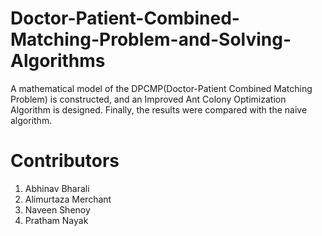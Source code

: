 # Doctor-Patient-Combined-Matching-Problem-and-Solving-Algorithms

A mathematical model of the DPCMP(Doctor-Patient Combined Matching Problem) is constructed, and an Improved Ant Colony Optimization Algorithm is designed. Finally, the results were compared with the naive algorithm.


# Contributors
1. Abhinav Bharali
2. Alimurtaza Merchant
3. Naveen Shenoy
4. Pratham Nayak
